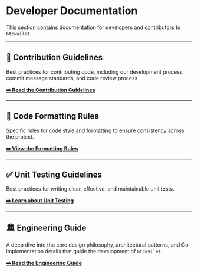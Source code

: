 # Developer Documentation

This section contains documentation for developers and contributors to `btcwallet`.

---

## 📜 Contribution Guidelines

Best practices for contributing code, including our development process, commit message standards, and code review process.

**[➡️ Read the Contribution Guidelines](./contribution_guidelines.md)**

---

## 🎨 Code Formatting Rules

Specific rules for code style and formatting to ensure consistency across the project.

**[➡️ View the Formatting Rules](./code_formatting_rules.md)**

---

## ✅ Unit Testing Guidelines

Best practices for writing clear, effective, and maintainable unit tests.

**[➡️ Learn about Unit Testing](./unit_testing_guidelines.md)**

---

## 🏛️ Engineering Guide

A deep dive into the core design philosophy, architectural patterns, and Go implementation details that guide the development of `btcwallet`.

**[➡️ Read the Engineering Guide](./ENGINEERING_GUIDE.md)**